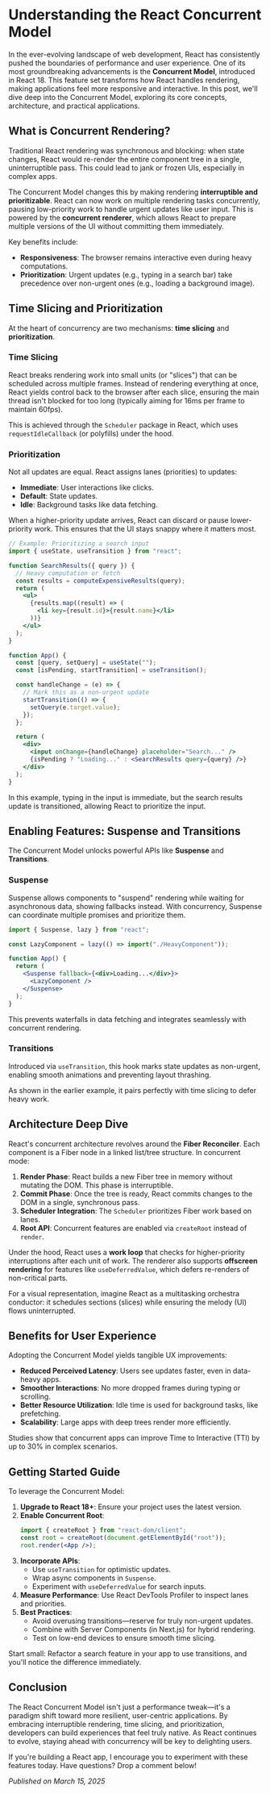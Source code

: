 # Understanding the React Concurrent Model

In the ever-evolving landscape of web development, React has consistently pushed the boundaries of performance and user experience. One of its most groundbreaking advancements is the **Concurrent Model**, introduced in React 18. This feature set transforms how React handles rendering, making applications feel more responsive and interactive. In this post, we'll dive deep into the Concurrent Model, exploring its core concepts, architecture, and practical applications.

## What is Concurrent Rendering?

Traditional React rendering was synchronous and blocking: when state changes, React would re-render the entire component tree in a single, uninterruptible pass. This could lead to jank or frozen UIs, especially in complex apps.

The Concurrent Model changes this by making rendering **interruptible and prioritizable**. React can now work on multiple rendering tasks concurrently, pausing low-priority work to handle urgent updates like user input. This is powered by the **concurrent renderer**, which allows React to prepare multiple versions of the UI without committing them immediately.

Key benefits include:

- **Responsiveness**: The browser remains interactive even during heavy computations.
- **Prioritization**: Urgent updates (e.g., typing in a search bar) take precedence over non-urgent ones (e.g., loading a background image).

## Time Slicing and Prioritization

At the heart of concurrency are two mechanisms: **time slicing** and **prioritization**.

### Time Slicing

React breaks rendering work into small units (or "slices") that can be scheduled across multiple frames. Instead of rendering everything at once, React yields control back to the browser after each slice, ensuring the main thread isn't blocked for too long (typically aiming for 16ms per frame to maintain 60fps).

This is achieved through the `Scheduler` package in React, which uses `requestIdleCallback` (or polyfills) under the hood.

### Prioritization

Not all updates are equal. React assigns lanes (priorities) to updates:

- **Immediate**: User interactions like clicks.
- **Default**: State updates.
- **Idle**: Background tasks like data fetching.

When a higher-priority update arrives, React can discard or pause lower-priority work. This ensures that the UI stays snappy where it matters most.

```jsx
// Example: Prioritizing a search input
import { useState, useTransition } from "react";

function SearchResults({ query }) {
  // Heavy computation or fetch
  const results = computeExpensiveResults(query);
  return (
    <ul>
      {results.map((result) => (
        <li key={result.id}>{result.name}</li>
      ))}
    </ul>
  );
}

function App() {
  const [query, setQuery] = useState("");
  const [isPending, startTransition] = useTransition();

  const handleChange = (e) => {
    // Mark this as a non-urgent update
    startTransition(() => {
      setQuery(e.target.value);
    });
  };

  return (
    <div>
      <input onChange={handleChange} placeholder="Search..." />
      {isPending ? "Loading..." : <SearchResults query={query} />}
    </div>
  );
}
```

In this example, typing in the input is immediate, but the search results update is transitioned, allowing React to prioritize the input.

## Enabling Features: Suspense and Transitions

The Concurrent Model unlocks powerful APIs like **Suspense** and **Transitions**.

### Suspense

Suspense allows components to "suspend" rendering while waiting for asynchronous data, showing fallbacks instead. With concurrency, Suspense can coordinate multiple promises and prioritize them.

```jsx
import { Suspense, lazy } from "react";

const LazyComponent = lazy(() => import("./HeavyComponent"));

function App() {
  return (
    <Suspense fallback={<div>Loading...</div>}>
      <LazyComponent />
    </Suspense>
  );
}
```

This prevents waterfalls in data fetching and integrates seamlessly with concurrent rendering.

### Transitions

Introduced via `useTransition`, this hook marks state updates as non-urgent, enabling smooth animations and preventing layout thrashing.

As shown in the earlier example, it pairs perfectly with time slicing to defer heavy work.

## Architecture Deep Dive

React's concurrent architecture revolves around the **Fiber Reconciler**. Each component is a Fiber node in a linked list/tree structure. In concurrent mode:

1. **Render Phase**: React builds a new Fiber tree in memory without mutating the DOM. This phase is interruptible.
2. **Commit Phase**: Once the tree is ready, React commits changes to the DOM in a single, synchronous pass.
3. **Scheduler Integration**: The `Scheduler` prioritizes Fiber work based on lanes.
4. **Root API**: Concurrent features are enabled via `createRoot` instead of `render`.

Under the hood, React uses a **work loop** that checks for higher-priority interruptions after each unit of work. The renderer also supports **offscreen rendering** for features like `useDeferredValue`, which defers re-renders of non-critical parts.

For a visual representation, imagine React as a multitasking orchestra conductor: it schedules sections (slices) while ensuring the melody (UI) flows uninterrupted.

## Benefits for User Experience

Adopting the Concurrent Model yields tangible UX improvements:

- **Reduced Perceived Latency**: Users see updates faster, even in data-heavy apps.
- **Smoother Interactions**: No more dropped frames during typing or scrolling.
- **Better Resource Utilization**: Idle time is used for background tasks, like prefetching.
- **Scalability**: Large apps with deep trees render more efficiently.

Studies show that concurrent apps can improve Time to Interactive (TTI) by up to 30% in complex scenarios.

## Getting Started Guide

To leverage the Concurrent Model:

1. **Upgrade to React 18+**: Ensure your project uses the latest version.
2. **Enable Concurrent Root**:
   ```jsx
   import { createRoot } from "react-dom/client";
   const root = createRoot(document.getElementById("root"));
   root.render(<App />);
   ```
3. **Incorporate APIs**:
   - Use `useTransition` for optimistic updates.
   - Wrap async components in `Suspense`.
   - Experiment with `useDeferredValue` for search inputs.
4. **Measure Performance**: Use React DevTools Profiler to inspect lanes and priorities.
5. **Best Practices**:
   - Avoid overusing transitions—reserve for truly non-urgent updates.
   - Combine with Server Components (in Next.js) for hybrid rendering.
   - Test on low-end devices to ensure smooth time slicing.

Start small: Refactor a search feature in your app to use transitions, and you'll notice the difference immediately.

## Conclusion

The React Concurrent Model isn't just a performance tweak—it's a paradigm shift toward more resilient, user-centric applications. By embracing interruptible rendering, time slicing, and prioritization, developers can build experiences that feel truly native. As React continues to evolve, staying ahead with concurrency will be key to delighting users.

If you're building a React app, I encourage you to experiment with these features today. Have questions? Drop a comment below!

_Published on March 15, 2025_

